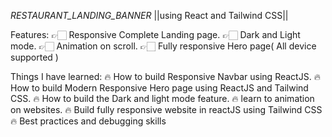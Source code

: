 *RESTAURANT_LANDING_BANNER*
||using React and Tailwind CSS||

Features: 
 👉🏻 Responsive Complete Landing page.
 👉🏻 Dark and Light mode.
 👉🏻 Animation on scroll.
 👉🏻 Fully responsive Hero page( All device supported ) 

 Things I have learned:
 🔥 How to build Responsive Navbar using ReactJS.
 🔥 How to build Modern Responsive Hero page using ReactJS and Tailwind CSS.
 🔥 How to build the Dark and light mode feature.
 🔥 learn to animation on websites.
 🔥 Build fully responsive website in reactJS using Tailwind CSS
 🔥 Best practices and debugging skills
